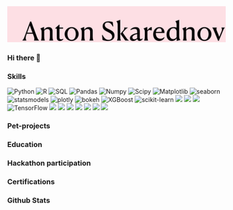 ![](https://github.com/remarkASS97/remarkASS97/blob/main/ass.png)
### Hi there 👋
### Skills 
![Python](https://img.shields.io/badge/-Python-090909?style=for-the-badge&logo=python)
![R](https://img.shields.io/badge/-R-090909?style=for-the-badge&logo=r)
![SQL](https://img.shields.io/badge/-SQL-090909?style=for-the-badge&logo=mysql)
![Pandas](https://img.shields.io/badge/-Pandas-090909?style=for-the-badge&logo=pandas)
![Numpy](https://img.shields.io/badge/-Numpy-090909?style=for-the-badge&logo=Numpy)
![Scipy](https://img.shields.io/badge/-Scipy-090909?style=for-the-badge&logo=Scipy)
![Matplotlib](https://img.shields.io/badge/-Matplotlib-090909?style=for-the-badge&logo=Matplotlib)
![seaborn](https://img.shields.io/badge/-seaborn-090909?style=for-the-badge&logo=seaborn)
![statsmodels](https://img.shields.io/badge/-statsmodels-090909?style=for-the-badge&logo=statsmodels)
![plotly](https://img.shields.io/badge/-plotly-090909?style=for-the-badge&logo=plotly)
![bokeh](https://img.shields.io/badge/-bokeh-090909?style=for-the-badge&logo=bokeh)
![XGBoost](https://img.shields.io/badge/-XGBoost-090909?style=for-the-badge&logo=XGBoost)
![scikit-learn](https://img.shields.io/badge/-scikit-learn-090909?style=for-the-badge&logo=Scikit-learn)
![](https://img.shields.io/badge/--090909?style=for-the-badge&logo=)
![](https://img.shields.io/badge/--090909?style=for-the-badge&logo=)
![](https://img.shields.io/badge/--090909?style=for-the-badge&logo=)
![TensorFlow](https://img.shields.io/badge/-TensorFlow-090909?style=for-the-badge&logo=tensorflow)
![](https://img.shields.io/badge/--090909?style=for-the-badge&logo=)
![](https://img.shields.io/badge/--090909?style=for-the-badge&logo=)
![](https://img.shields.io/badge/--090909?style=for-the-badge&logo=)
![](https://img.shields.io/badge/--090909?style=for-the-badge&logo=)
![](https://img.shields.io/badge/--090909?style=for-the-badge&logo=)
![](https://img.shields.io/badge/--090909?style=for-the-badge&logo=)
![](https://img.shields.io/badge/--090909?style=for-the-badge&logo=)

### Pet-projects 

### Education 


### Hackathon participation 

### Certifications 

### Github Stats 
